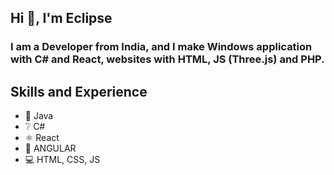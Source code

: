 ## Hi 👋, I'm Eclipse

### I am a Developer from India, and I make Windows application with C# and React, websites with HTML, JS (Three.js) and PHP.

## Skills and Experience
* 🍵 Java
* ❔ C#
* ⚛️ React
* 📱 ANGULAR
* 💻 HTML, CSS, JS

